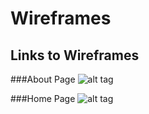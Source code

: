 Wireframes
==========

Links to Wireframes
-----------------

###About Page
![alt tag](https://s31.postimg.org/crq66ae1n/About_Page.png "About Page")

###Home Page
![alt tag](https://s31.postimg.org/dh3g2brdn/Home_Wireframe.png "Home Page")